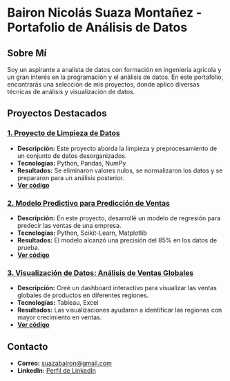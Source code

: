 # Bairon Nicolás Suaza Montañez - Portafolio de Análisis de Datos

## Sobre Mí
Soy un aspirante a analista de datos con formación en ingeniería agrícola y un gran interés en la programación y el análisis de datos. En este portafolio, encontrarás una selección de mis proyectos, donde aplico diversas técnicas de análisis y visualización de datos.

## Proyectos Destacados

### [1. Proyecto de Limpieza de Datos](./data-cleaning-project/README.md)
- **Descripción:** Este proyecto aborda la limpieza y preprocesamiento de un conjunto de datos desorganizados.
- **Tecnologías:** Python, Pandas, NumPy
- **Resultados:** Se eliminaron valores nulos, se normalizaron los datos y se prepararon para un análisis posterior.
- **[Ver código](./data-cleaning-project/data_cleaning_script.ipynb)**

### [2. Modelo Predictivo para Predicción de Ventas](./predictive-model-project/README.md)
- **Descripción:** En este proyecto, desarrollé un modelo de regresión para predecir las ventas de una empresa.
- **Tecnologías:** Python, Scikit-Learn, Matplotlib
- **Resultados:** El modelo alcanzó una precisión del 85% en los datos de prueba.
- **[Ver código](./predictive-model-project/predictive_model_script.ipynb)**

### [3. Visualización de Datos: Análisis de Ventas Globales](./visualizations-project/README.md)
- **Descripción:** Creé un dashboard interactivo para visualizar las ventas globales de productos en diferentes regiones.
- **Tecnologías:** Tableau, Excel
- **Resultados:** Las visualizaciones ayudaron a identificar las regiones con mayor crecimiento en ventas.
- **[Ver código](./visualizations-project/visualizations_script.ipynb)**

## Contacto
- **Correo:** suazabairon@gmail.com
- **LinkedIn:** [Perfil de LinkedIn](https://www.linkedin.com/in/tu-perfil)
